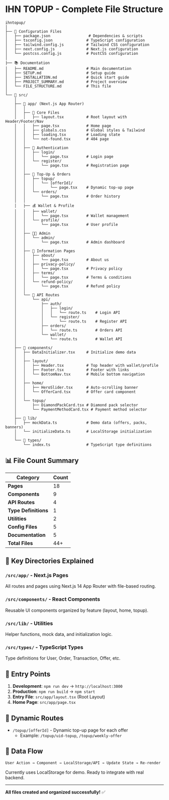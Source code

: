 # IHN TOPUP - Complete File Structure

```
ihntopup/
│
├── 📄 Configuration Files
│   ├── package.json                 # Dependencies & scripts
│   ├── tsconfig.json               # TypeScript configuration
│   ├── tailwind.config.js          # Tailwind CSS configuration
│   ├── next.config.js              # Next.js configuration
│   └── postcss.config.js           # PostCSS configuration
│
├── 📚 Documentation
│   ├── README.md                   # Main documentation
│   ├── SETUP.md                    # Setup guide
│   ├── INSTALLATION.md             # Quick start guide
│   ├── PROJECT_SUMMARY.md          # Project overview
│   └── FILE_STRUCTURE.md           # This file
│
└── 📁 src/
    │
    ├── 📁 app/ (Next.js App Router)
    │   │
    │   ├── 🎨 Core Files
    │   │   ├── layout.tsx          # Root layout with Header/Footer/Nav
    │   │   ├── page.tsx            # Home page
    │   │   ├── globals.css         # Global styles & Tailwind
    │   │   ├── loading.tsx         # Loading state
    │   │   └── not-found.tsx       # 404 page
    │   │
    │   ├── 🔐 Authentication
    │   │   ├── login/
    │   │   │   └── page.tsx        # Login page
    │   │   └── register/
    │   │       └── page.tsx        # Registration page
    │   │
    │   ├── 💎 Top-Up & Orders
    │   │   ├── topup/
    │   │   │   └── [offerId]/
    │   │   │       └── page.tsx    # Dynamic top-up page
    │   │   └── orders/
    │   │       └── page.tsx        # Order history
    │   │
    │   ├── 💰 Wallet & Profile
    │   │   ├── wallet/
    │   │   │   └── page.tsx        # Wallet management
    │   │   └── profile/
    │   │       └── page.tsx        # User profile
    │   │
    │   ├── 👨‍💼 Admin
    │   │   └── admin/
    │   │       └── page.tsx        # Admin dashboard
    │   │
    │   ├── 📄 Information Pages
    │   │   ├── about/
    │   │   │   └── page.tsx        # About us
    │   │   ├── privacy-policy/
    │   │   │   └── page.tsx        # Privacy policy
    │   │   ├── terms/
    │   │   │   └── page.tsx        # Terms & conditions
    │   │   └── refund-policy/
    │   │       └── page.tsx        # Refund policy
    │   │
    │   └── 🔌 API Routes
    │       └── api/
    │           ├── auth/
    │           │   ├── login/
    │           │   │   └── route.ts    # Login API
    │           │   └── register/
    │           │       └── route.ts    # Register API
    │           ├── orders/
    │           │   └── route.ts        # Orders API
    │           └── wallet/
    │               └── route.ts        # Wallet API
    │
    ├── 🧩 components/
    │   ├── DataInitializer.tsx     # Initialize demo data
    │   │
    │   ├── layout/
    │   │   ├── Header.tsx          # Top header with wallet/profile
    │   │   ├── Footer.tsx          # Footer with links
    │   │   └── BottomNav.tsx       # Mobile bottom navigation
    │   │
    │   ├── home/
    │   │   ├── HeroSlider.tsx      # Auto-scrolling banner
    │   │   └── OfferCard.tsx       # Offer card component
    │   │
    │   └── topup/
    │       ├── DiamondPackCard.tsx # Diamond pack selector
    │       └── PaymentMethodCard.tsx # Payment method selector
    │
    ├── 🔧 lib/
    │   ├── mockData.ts             # Demo data (offers, packs, banners)
    │   └── initializeData.ts       # LocalStorage initialization
    │
    └── 📝 types/
        └── index.ts                # TypeScript type definitions

```

## 📊 File Count Summary

| Category | Count |
|----------|-------|
| **Pages** | 18 |
| **Components** | 9 |
| **API Routes** | 4 |
| **Type Definitions** | 1 |
| **Utilities** | 2 |
| **Config Files** | 5 |
| **Documentation** | 5 |
| **Total Files** | 44+ |

## 🎯 Key Directories Explained

### `/src/app/` - Next.js Pages
All routes and pages using Next.js 14 App Router with file-based routing.

### `/src/components/` - React Components
Reusable UI components organized by feature (layout, home, topup).

### `/src/lib/` - Utilities
Helper functions, mock data, and initialization logic.

### `/src/types/` - TypeScript Types
Type definitions for User, Order, Transaction, Offer, etc.

## 🚀 Entry Points

1. **Development**: `npm run dev` → `http://localhost:3000`
2. **Production**: `npm run build` → `npm start`
3. **Entry File**: `src/app/layout.tsx` (Root Layout)
4. **Home Page**: `src/app/page.tsx`

## 📱 Dynamic Routes

- `/topup/[offerId]` - Dynamic top-up page for each offer
  - Example: `/topup/uid-topup`, `/topup/weekly-offer`

## 🔄 Data Flow

```
User Action → Component → LocalStorage/API → Update State → Re-render
```

Currently uses LocalStorage for demo. Ready to integrate with real backend.

---

**All files created and organized successfully!** ✅

